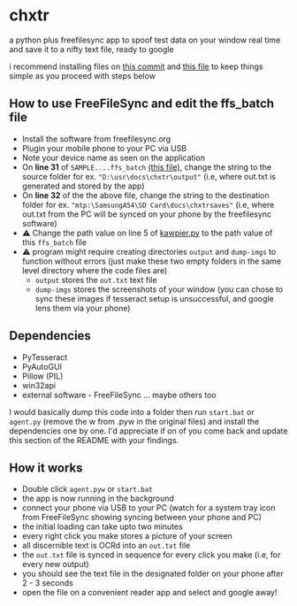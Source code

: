# chxtr
a python plus freefilesync app to spoof test data on your window real time and save it to a nifty text file, ready to google

i recommend installing files on [this commit](https://github.com/grawlix0/chxtr/commit/e22f3d81cf66659649b13211143d1161415cdd0e) and [this file](https://github.com/grawlix0/chxtr/blob/main/SAMPLEspoofer_outs_SyncSettings.ffs_batch) to keep things simple as you proceed with steps below


## How to use FreeFileSync and edit the ffs_batch file
- Install the software from freefilesync.org
- Plugin your mobile phone to your PC via USB
- Note your device name as seen on the application
- On **line 31** of `SAMPLE....ffs_batch` [(this file)](https://github.com/grawlix0/chxtr/blob/main/SAMPLEspoofer_outs_SyncSettings.ffs_batch), change the string to the source folder for ex. `"D:\usr\docs\chxtr\output"` (i.e, where out.txt is generated and stored by the app)
- On **line 32** of the the above file, change the string to the destination folder for ex. `"mtp:\SamsungA54\SD Card\docs\chxtrsaves"` (i.e, where out.txt from the PC will be synced on your phone by the freefilesync software)
- ⚠️ Change the path value on line 5 of [kawpier.py](https://github.com/grawlix0/chxtr/blob/main/kawpier.py) to the path value of this `ffs_batch` file
- ⚠️ program might require creating directories `output` and `dump-imgs` to function without errors (just make these two empty folders in the same level directory where the code files are)
  - `output` stores the `out.txt` text file
  - `dump-imgs` stores the screenshots of your window (you can chose to sync these images if tesseract setup is unsuccessful, and google lens them via your phone)

## Dependencies
- PyTesseract
- PyAutoGUI
- Pillow (PIL)
- win32api
- external software - FreeFileSync
... maybe others too

I would basically dump this code into a folder then run `start.bat` or `agent.py` (remove the w from .pyw in the original files) and install the dependencies one by one. I'd appreciate if on of you come back and update this section of the README with your findings.

## How it works
- Double click `agent.pyw` or `start.bat`
- the app is now running in the background
- connect your phone via USB to your PC (watch for a system tray icon from FreeFileSync showing syncing between your phone and PC)
- the initial loading can take upto two minutes
- every right click you make stores a picture of your screen
- all discernible text is OCRd into an `out.txt` file
- the `out.txt` file is synced in sequence for every click you make (i.e, for every new output)
- you should see the text file in the designated folder on your phone after 2 - 3 seconds
- open the file on a convenient reader app and select and google away!
